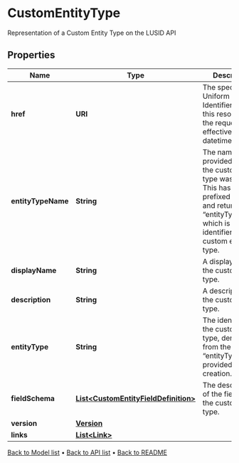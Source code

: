 

# CustomEntityType

Representation of a Custom Entity Type on the LUSID API

## Properties

| Name | Type | Description | Notes |
|------------ | ------------- | ------------- | -------------|
|**href** | **URI** | The specific Uniform Resource Identifier (URI) for this resource at the requested effective and asAt datetime. |  [optional] |
|**entityTypeName** | **String** | The name provided when the custom entity type was created. This has been prefixed with “~” and returned as “entityType”, which is the identifier for the custom entity type. |  |
|**displayName** | **String** | A display label for the custom entity type. |  |
|**description** | **String** | A description for the custom entity type. |  [optional] |
|**entityType** | **String** | The identifier for the custom entity type, derived from the “entityTypeName” provided on creation. |  |
|**fieldSchema** | [**List&lt;CustomEntityFieldDefinition&gt;**](CustomEntityFieldDefinition.md) | The description of the fields on the custom entity type. |  |
|**version** | [**Version**](Version.md) |  |  |
|**links** | [**List&lt;Link&gt;**](Link.md) |  |  [optional] |



[Back to Model list](../README.md#documentation-for-models) &#8226; [Back to API list](../README.md#documentation-for-api-endpoints) &#8226; [Back to README](../README.md)


